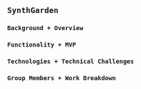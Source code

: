## `SynthGarden`

### `Background + Overview`

### `Functionality + MVP`

### `Technologies + Technical Challenges`

### `Group Members + Work Breakdown`
